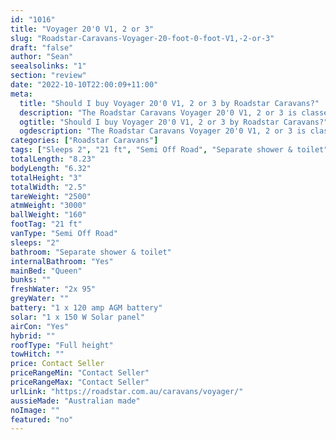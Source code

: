 ```yaml
---
id: "1016"
title: "Voyager 20'0 V1, 2 or 3"
slug: "Roadstar-Caravans-Voyager-20-foot-0-foot-V1,-2-or-3"
draft: "false"
author: "Sean"
seealsolinks: "1"
section: "review"
date: "2022-10-10T22:00:09+11:00"
meta:
  title: "Should I buy Voyager 20'0 V1, 2 or 3 by Roadstar Caravans?"
  description: "The Roadstar Caravans Voyager 20'0 V1, 2 or 3 is classed as Semi Off Road, and sleeps 2 people. It is Australian made and comes in at 21 ft. It generally has Separate shower & toilet."
  ogtitle: "Should I buy Voyager 20'0 V1, 2 or 3 by Roadstar Caravans?"
  ogdescription: "The Roadstar Caravans Voyager 20'0 V1, 2 or 3 is classed as Semi Off Road, and sleeps 2 people. It is Australian made and comes in at 21 ft. It generally has Separate shower & toilet."
categories: ["Roadstar Caravans"]
tags: ["Sleeps 2", "21 ft", "Semi Off Road", "Separate shower & toilet", "Full height", "Price Unknown", "Australian made"]
totalLength: "8.23"
bodyLength: "6.32"
totalHeight: "3"
totalWidth: "2.5"
tareWeight: "2500"
atmWeight: "3000"
ballWeight: "160"
footTag: "21 ft"
vanType: "Semi Off Road"
sleeps: "2"
bathroom: "Separate shower & toilet"
internalBathroom: "Yes"
mainBed: "Queen"
bunks: ""
freshWater: "2x 95"
greyWater: ""
battery: "1 x 120 amp AGM battery"
solar: "1 x 150 W Solar panel"
airCon: "Yes"
hybrid: ""
roofType: "Full height"
towHitch: ""
price: Contact Seller
priceRangeMin: "Contact Seller"
priceRangeMax: "Contact Seller"
urlLink: "https://roadstar.com.au/caravans/voyager/"
aussieMade: "Australian made"
noImage: ""
featured: "no"
---
```


